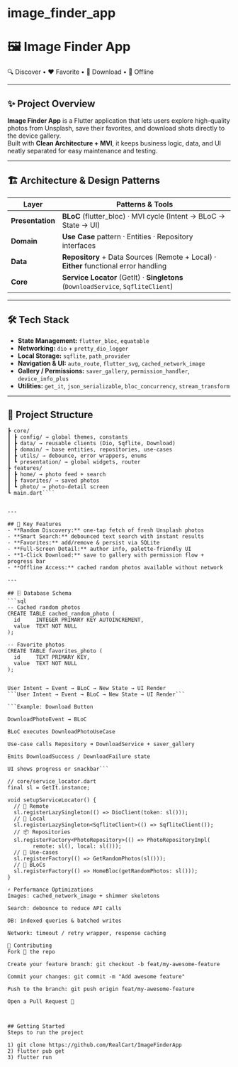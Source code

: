 # image_finder_app

# 🖼️ Image Finder App

🔍 Discover • ❤️ Favorite • 💾 Download • 📱 Offline

---

## ✨ Project Overview
**Image Finder App** is a Flutter application that lets users explore high-quality photos from Unsplash, save their favorites, and download shots directly to the device gallery.  
Built with **Clean Architecture + MVI**, it keeps business logic, data, and UI neatly separated for easy maintenance and testing.

---

## 🏗️ Architecture & Design Patterns
| Layer | Patterns & Tools |
|-------|------------------|
| **Presentation** | **BLoC** (flutter_bloc) · MVI cycle (Intent → BLoC → State → UI) |
| **Domain** | **Use Case** pattern · Entities · Repository interfaces |
| **Data** | **Repository** + Data Sources (Remote + Local) · **Either** functional error handling |
| **Core** | **Service Locator** (GetIt) · **Singletons** (`DownloadService`, `SqfliteClient`) |

---

## 🛠️ Tech Stack
- **State Management:** `flutter_bloc`, `equatable`
- **Networking:** `dio` + `pretty_dio_logger`
- **Local Storage:** `sqflite`, `path_provider`
- **Navigation & UI:** `auto_route`, `flutter_svg`, `cached_network_image`
- **Gallery / Permissions:** `saver_gallery`, `permission_handler`, `device_info_plus`
- **Utilities:** `get_it`, `json_serializable`, `bloc_concurrency`, `stream_transform`

---

## 📂 Project Structure
```lib/
┣ core/
┃ ┣ config/ → global themes, constants
┃ ┣ data/ → reusable clients (Dio, Sqflite, Download)
┃ ┣ domain/ → base entities, repositories, use-cases
┃ ┣ utils/ → debounce, error wrappers, enums
┃ ┗ presentation/ → global widgets, router
┣ features/
┃ ┣ home/ → photo feed + search
┃ ┣ favorites/ → saved photos
┃ ┗ photo/ → photo-detail screen
┗ main.dart````


---

## 🌟 Key Features
- **Random Discovery:** one-tap fetch of fresh Unsplash photos
- **Smart Search:** debounced text search with instant results
- **Favorites:** add/remove & persist via SQLite
- **Full-Screen Detail:** author info, palette-friendly UI
- **1-Click Download:** save to gallery with permission flow + progress bar
- **Offline Access:** cached random photos available without network

---

## 🗄️ Database Schema
```sql
-- Cached random photos
CREATE TABLE cached_random_photo (
  id     INTEGER PRIMARY KEY AUTOINCREMENT,
  value  TEXT NOT NULL
);

-- Favorite photos
CREATE TABLE favorites_photo (
  id     TEXT PRIMARY KEY,
  value  TEXT NOT NULL
);


User Intent → Event → BLoC → New State → UI Render
```User Intent → Event → BLoC → New State → UI Render```

```Example: Download Button

DownloadPhotoEvent → BLoC

BLoC executes DownloadPhotoUseCase

Use-case calls Repository ➜ DownloadService + saver_gallery

Emits DownloadSuccess / DownloadFailure state

UI shows progress or snackbar```

// core/service_locator.dart
final sl = GetIt.instance;

void setupServiceLocator() {
  // 🔌 Remote
  sl.registerLazySingleton(() => DioClient(token: sl()));
  // 💽 Local
  sl.registerLazySingleton<SqfliteClient>(() => SqfliteClient());
  // 📦 Repositories
  sl.registerFactory<PhotoRepository>(() => PhotoRepositoryImpl(
        remote: sl(), local: sl()));
  // 🚀 Use-cases
  sl.registerFactory(() => GetRandomPhotos(sl()));
  // 🧠 BLoCs
  sl.registerFactory(() => HomeBloc(getRandomPhotos: sl()));
}

⚡ Performance Optimizations
Images: cached_network_image + shimmer skeletons

Search: debounce to reduce API calls

DB: indexed queries & batched writes

Network: timeout / retry wrapper, response caching

🤝 Contributing
Fork 🍴 the repo

Create your feature branch: git checkout -b feat/my-awesome-feature

Commit your changes: git commit -m "Add awesome feature"

Push to the branch: git push origin feat/my-awesome-feature

Open a Pull Request 🎉



## Getting Started
Steps to run the project

1) git clone https://github.com/RealCart/ImageFinderApp
2) flutter pub get
3) flutter run
